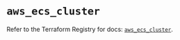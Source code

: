 # `aws_ecs_cluster`

Refer to the Terraform Registry for docs: [`aws_ecs_cluster`](https://registry.terraform.io/providers/hashicorp/aws/4.54.0/docs/resources/ecs_cluster).
